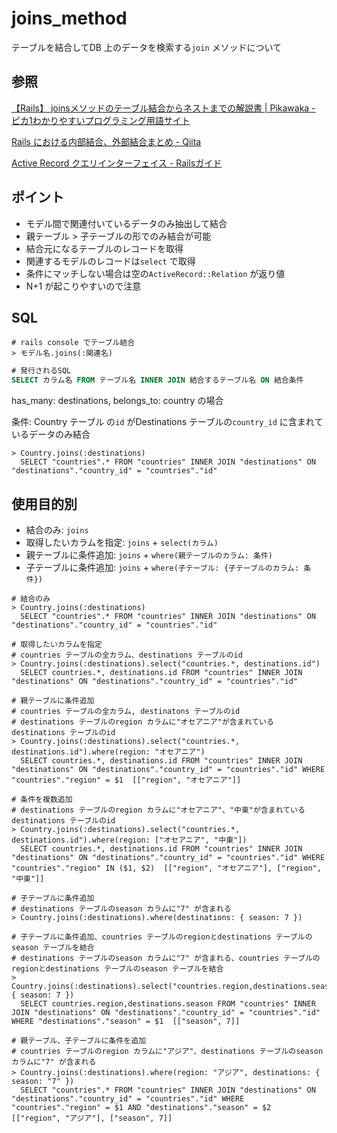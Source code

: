 # joins_method

テーブルを結合してDB 上のデータを検索する`join` メソッドについて

## 参照

[【Rails】 joinsメソッドのテーブル結合からネストまでの解説書 \| Pikawaka \- ピカ1わかりやすいプログラミング用語サイト](https://pikawaka.com/rails/joins)

[Rails における内部結合、外部結合まとめ \- Qiita](https://qiita.com/yuyasat/items/c2ad37b5a24a58ee3d30)

[Active Record クエリインターフェイス \- Railsガイド](https://railsguides.jp/active_record_querying.html)

## ポイント

* モデル間で関連付いているデータのみ抽出して結合
* 親テーブル > 子テーブルの形でのみ結合が可能
* 結合元になるテーブルのレコードを取得
* 関連するモデルのレコードは`select` で取得
* 条件にマッチしない場合は空の`ActiveRecord::Relation` が返り値
* N+1 が起こりやすいので注意

## SQL

```Shell
# rails console でテーブル結合
> モデル名.joins(:関連名)
```

```SQL
# 発行されるSQL
SELECT カラム名 FROM テーブル名 INNER JOIN 結合するテーブル名 ON 結合条件
```

has_many: destinations, belongs_to: country の場合

条件: Country テーブル の`id` がDestinations テーブルの`country_id` に含まれているデータのみ結合

```Shell
> Country.joins(:destinations)
  SELECT "countries".* FROM "countries" INNER JOIN "destinations" ON "destinations"."country_id" = "countries"."id"
```

## 使用目的別

* 結合のみ: `joins`
* 取得したいカラムを指定: `joins` + `select(カラム)`
* 親テーブルに条件追加: `joins` + `where(親テーブルのカラム: 条件)`
* 子テーブルに条件追加: `joins` + `where(子テーブル: {子テーブルのカラム: 条件}) `

```Shell
# 結合のみ
> Country.joins(:destinations)
  SELECT "countries".* FROM "countries" INNER JOIN "destinations" ON "destinations"."country_id" = "countries"."id"

# 取得したいカラムを指定
# countries テーブルの全カラム、destinations テーブルのid
> Country.joins(:destinations).select("countries.*, destinations.id")
  SELECT countries.*, destinations.id FROM "countries" INNER JOIN "destinations" ON "destinations"."country_id" = "countries"."id"

# 親テーブルに条件追加
# countries テーブルの全カラム, destinatons テーブルのid
# destinations テーブルのregion カラムに"オセアニア"が含まれているdestinations テーブルのid
> Country.joins(:destinations).select("countries.*, destinations.id").where(region: "オセアニア")
  SELECT countries.*, destinations.id FROM "countries" INNER JOIN "destinations" ON "destinations"."country_id" = "countries"."id" WHERE "countries"."region" = $1  [["region", "オセアニア"]]

# 条件を複数追加
# destinations テーブルのregion カラムに"オセアニア"、"中東"が含まれているdestinations テーブルのid
> Country.joins(:destinations).select("countries.*, destinations.id").where(region: ["オセアニア", "中東"])
  SELECT countries.*, destinations.id FROM "countries" INNER JOIN "destinations" ON "destinations"."country_id" = "countries"."id" WHERE "countries"."region" IN ($1, $2)  [["region", "オセアニア"], ["region", "中東"]]

# 子テーブルに条件追加
# destinations テーブルのseason カラムに"7" が含まれる
> Country.joins(:destinations).where(destinations: { season: 7 })

# 子テーブルに条件追加、countries テーブルのregionとdestinations テーブルのseason テーブルを結合
# destinations テーブルのseason カラムに"7" が含まれる、countries テーブルのregionとdestinations テーブルのseason テーブルを結合
> Country.joins(:destinations).select("countries.region,destinations.season").where(destinations: { season: 7 })
  SELECT countries.region,destinations.season FROM "countries" INNER JOIN "destinations" ON "destinations"."country_id" = "countries"."id" WHERE "destinations"."season" = $1  [["season", 7]]

# 親テーブル、子テーブルに条件を追加
# countries テーブルのregion カラムに"アジア"、destinations テーブルのseason カラムに"7" が含まれる
> Country.joins(:destinations).where(region: "アジア", destinations: { season: "7" })
  SELECT "countries".* FROM "countries" INNER JOIN "destinations" ON "destinations"."country_id" = "countries"."id" WHERE "countries"."region" = $1 AND "destinations"."season" = $2  [["region", "アジア"], ["season", 7]]
```
